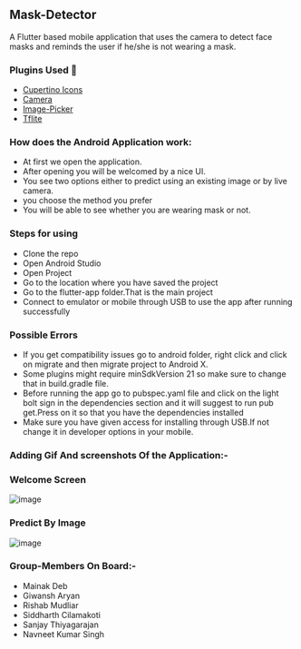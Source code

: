 ## Mask-Detector 
A Flutter based mobile application that uses the camera to detect face masks and reminds the user if he/she is not wearing a mask. 


### Plugins Used :rocket: ##
<ul>
  <li><a href ='https://pub.dev/packages/cupertino_icons'>Cupertino Icons</a></li>
  <li><a href='https://pub.dev/packages/camera'>Camera</a></li>
  <li><a href='https://pub.dev/packages/image_picker'>Image-Picker</a></li>
  <li><a href='https://pub.dev/packages/tflite'>Tflite</a></li>
 </ul>
<h3>How does the Android Application work:</h3>
<ul>
  <li> At first we open the application.</li>
  <li>After opening you will be welcomed by a nice UI.</li>
  <li>You see two options either to predict using an existing image or by live camera.</li>
  <li>you choose the method you prefer</li>
  <li>You will be able to see whether you are wearing mask or not.</li>
 </ul>
<h3> Steps for using</h3>
<ul>
  <li>Clone the repo</li>
  <li>Open Android Studio</li>
  <li>Open Project</li>
  <li>Go to the location where you have saved the project</li>
  <li>Go to the flutter-app folder.That is the main project</li>
  <li>Connect to emulator or mobile through USB to use the app after running  successfully</li>
</ul>
<h3> Possible Errors </h3>
<ul>
  
  <li>If you get compatibility issues go to android folder, right click and click on migrate and then migrate project to Android X.</li>
  <li>Some plugins might require minSdkVersion 21 so make sure to change that in build.gradle file.</li>
  <li>Before running the app go to pubspec.yaml file and click on the light bolt sign in the dependencies section and it will suggest to run pub get.Press on it so that you have the dependencies installed</li>
  <li>Make sure you have given access for installing through USB.If not change it in developer options in your mobile.</li>
 </ul>
<h3>Adding Gif And screenshots Of the Application:-</h3>

### Welcome Screen

![image](https://user-images.githubusercontent.com/53183532/94363423-a15f0c80-00df-11eb-8b5f-3d2da1dbe440.png)
### Predict By Image
![image](https://user-images.githubusercontent.com/53183532/94363440-bb98ea80-00df-11eb-81c1-3e9cb67cb5cd.png)




### Group-Members On Board:-
- Mainak Deb
- Giwansh Aryan
- Rishab Mudliar
- Siddharth Cilamakoti
- Sanjay Thiyagarajan
- Navneet Kumar Singh

